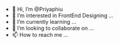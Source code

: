 - 👋 Hi, I’m @Priyaphiu
- 👀 I’m interested in FrontEnd Designing ...
- 🌱 I’m currently learning ...
- 💞️ I’m looking to collaborate on ...
- 📫 How to reach me ...

<!---
Priyaphiu/Priyaphiu is a ✨ special ✨ repository because its `README.md` (this file) appears on your GitHub profile.
You can click the Preview link to take a look at your changes.
--->

